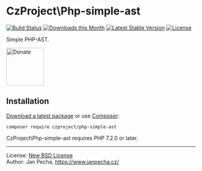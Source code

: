 # CzProject\Php-simple-ast

[![Build Status](https://github.com/czproject/php-simple-ast/workflows/Build/badge.svg)](https://github.com/czproject/php-simple-ast/actions)
[![Downloads this Month](https://img.shields.io/packagist/dm/czproject/php-simple-ast.svg)](https://packagist.org/packages/czproject/php-simple-ast)
[![Latest Stable Version](https://poser.pugx.org/czproject/php-simple-ast/v/stable)](https://github.com/czproject/php-simple-ast/releases)
[![License](https://img.shields.io/badge/license-New%20BSD-blue.svg)](https://github.com/czproject/php-simple-ast/blob/master/license.md)

Simple PHP-AST.

<a href="https://www.janpecha.cz/donate/"><img src="https://buymecoffee.intm.org/img/donate-banner.v1.svg" alt="Donate" height="100"></a>


## Installation

[Download a latest package](https://github.com/czproject/php-simple-ast/releases) or use [Composer](http://getcomposer.org/):

```
composer require czproject/php-simple-ast
```

CzProject\Php-simple-ast requires PHP 7.2.0 or later.


------------------------------

License: [New BSD License](license.md)
<br>Author: Jan Pecha, https://www.janpecha.cz/

